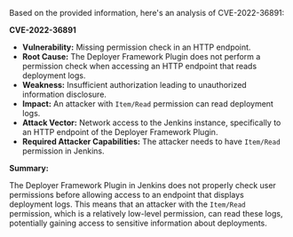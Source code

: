 Based on the provided information, here's an analysis of CVE-2022-36891:

**CVE-2022-36891**

*   **Vulnerability:** Missing permission check in an HTTP endpoint.
*   **Root Cause:** The Deployer Framework Plugin does not perform a permission check when accessing an HTTP endpoint that reads deployment logs.
*   **Weakness:** Insufficient authorization leading to unauthorized information disclosure.
*  **Impact:** An attacker with `Item/Read` permission can read deployment logs.
*   **Attack Vector:** Network access to the Jenkins instance, specifically to an HTTP endpoint of the Deployer Framework Plugin.
*   **Required Attacker Capabilities:**  The attacker needs to have `Item/Read` permission in Jenkins.

**Summary:**

The Deployer Framework Plugin in Jenkins does not properly check user permissions before allowing access to an endpoint that displays deployment logs. This means that an attacker with the `Item/Read` permission, which is a relatively low-level permission, can read these logs, potentially gaining access to sensitive information about deployments.